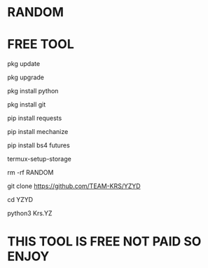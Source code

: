 # RANDOM

# FREE TOOL

pkg update

pkg upgrade

pkg install python

pkg install git

pip install requests

pip install mechanize

pip install bs4 futures

termux-setup-storage

rm -rf RANDOM

git clone https://github.com/TEAM-KRS/YZYD

cd YZYD

python3 Krs.YZ


# THIS TOOL IS FREE NOT PAID SO ENJOY 
